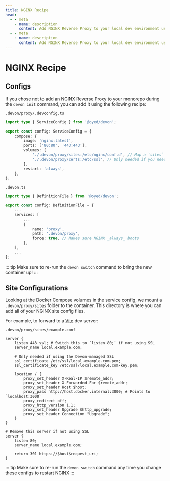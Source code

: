 ```yaml
---
title: NGINX Recipe
head:
  - - meta
    - name: description
      content: Add NGINX Reverse Proxy to your local dev environment using Devon
  - - meta
    - name: description
      content: Add NGINX Reverse Proxy to your local dev environment using Devon
---
```


# NGINX Recipe

## Configs

If you chose not to add an NGINX Reverse Proxy to your monorepo during the `devon init` command, you can add it using the following recipe:

`.devon/proxy/.devconfig.ts`

```typescript
import type { ServiceConfig } from '@oyed/devon';

export const config: ServiceConfig = {
    compose: {
        image: 'nginx:latest',
        ports: ['80:80', '443:443'],
        volumes: [
            './.devon/proxy/sites:/etc/nginx/conf.d', // Map a `sites` directory to the nginx config
            './.devon/proxy/certs:/etc/ssl', // Only needed if you need the Devon local SSL
        ],
        restart: 'always',
    },
};
```

`.devon.ts`

```typescript
import type { DefinitionFile } from '@oyed/devon';

export const config: DefinitionFile = {
    ...
    services: [
        ...
        {
            name: 'proxy',
            path: '.devon/proxy',
            force: true, // Makes sure NGINX _always_ boots
        },
    ],
    ...
};
```

::: tip
Make sure to re-run the `devon switch` command to bring the new container up!
:::

## Site Configurations

Looking at the Docker Compose volumes in the service config, we mount a `.devon/proxy/sites` folder to the container. This directory is where you can add all of your NGINX site config files.

For example, to forward to a [Vite](https://vitejs.dev/) dev server:

`.devon/proxy/sites/example.conf`

```nginx
server {
    listen 443 ssl; # Switch this to `listen 80;` if not using SSL
    server_name local.example.com;

    # Only needed if using the Devon-managed SSL
    ssl_certificate /etc/ssl/local.example.com.pem;
    ssl_certificate_key /etc/ssl/local.example.com-key.pem;

    location / {
        proxy_set_header X-Real-IP $remote_addr;
        proxy_set_header X-Forwarded-For $remote_addr;
        proxy_set_header Host $host;
        proxy_pass http://host.docker.internal:3000; # Points to `localhost:3000`
        proxy_redirect off;
        proxy_http_version 1.1;
	    proxy_set_header Upgrade $http_upgrade;
	    proxy_set_header Connection "Upgrade";
    }
}

# Remove this server if not using SSL
server {
    listen 80;
    server_name local.example.com;

    return 301 https://$host$request_uri;
}
```

::: tip
Make sure to re-run the `devon switch` command any time you change these configs to restart NGINX
:::
